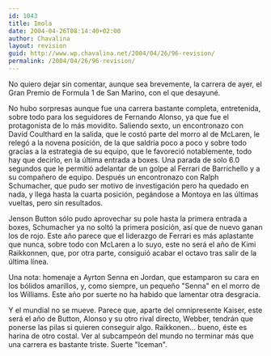 ```yaml
---
id: 1043
title: Imola
date: 2004-04-26T08:14:40+02:00
author: Chavalina
layout: revision
guid: http://www.wp.chavalina.net/2004/04/26/96-revision/
permalink: /2004/04/26/96-revision/
---
```

No quiero dejar sin comentar, aunque sea brevemente, la carrera de ayer, el Gran Premio de Formula 1 de San Marino, con el que desayuné.

No hubo sorpresas aunque fue una carrera bastante completa, entretenida, sobre todo para los seguidores de Fernando Alonso, ya que fue el protagonista de lo más movidito. Saliendo sexto, un encontronazo con David Coulthard en la salida, que le costó parte del morro al de McLaren, le relegó a la novena posición, de la que saldr&iacute;a poco a poco y sobre todo gracias a la estrategia de su equipo, que le favoreció notablemente, todo hay que decirlo, en la &uacute;ltima entrada a boxes. Una parada de solo 6.0 segundos que le permitió adelantar de un golpe al Ferrari de Barrichello y a su compa&ntilde;ero de equipo. Después un encontronazo con Ralph Schumacher, que pudo ser motivo de investigación pero ha quedado en nada, y llega hasta la cuarta posición, pegándose a Montoya en las &uacute;ltimas vueltas, pero sin resultados.

Jenson Button sólo pudo aprovechar su pole hasta la primera entrada a boxes, Schumacher ya no soltó la primera posición, as&iacute; que de nuevo ganan los de rojo. Este a&ntilde;o parece que el liderazgo de Ferrari es más aplastante que nunca, sobre todo con McLaren a lo suyo, este no será el a&ntilde;o de Kimi Raikkonnen, que, por otra parte, consiguió acabar el octavo tras salir de la &uacute;ltima l&iacute;nea.

Una nota: homenaje a Ayrton Senna en Jordan, que estamparon su cara en los bólidos amarillos, y, como siempre, un peque&ntilde;o "Senna" en el morro de los Williams. Este a&ntilde;o por suerte no ha habido que lamentar otra desgracia.

Y el mundial no se mueve. Parece que, aparte del omnipresente Kaiser, este será el a&ntilde;o de Button, Alonso y su otro rival directo, Webber, tendrán que ponerse las pilas si quieren conseguir algo. Raikkonen… bueno, éste es harina de otro costal. Ver al subcampeón del mundo no terminar más que una carrera es bastante triste. Suerte "Iceman".